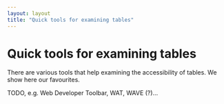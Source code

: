 ```yaml
---
layout: layout
title: "Quick tools for examining tables"
---
```


# Quick tools for examining tables

There are various tools that help examining the accessibility of tables. We show here our favourites.

TODO, e.g. Web Developer Toolbar, WAT, WAVE (?)...